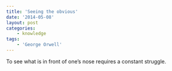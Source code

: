 ```yaml
---
title: 'Seeing the obvious'
date: '2014-05-08'
layout: post
categories:
    - knowledge
tags:
    - 'George Orwell'
---
```


To see what is in front of one’s nose requires a constant struggle.
